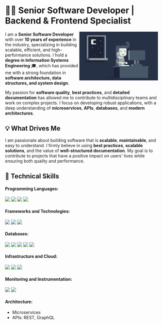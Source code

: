 # 👨‍💻 **Senior Software Developer | Backend & Frontend Specialist**

<img src="https://raw.githubusercontent.com/AVS1508/AVS1508/master/assets/Night-Coding.gif" align="right" height="160px" />

I am a **Senior Software Developer** with over **10 years of experience** in the industry, specializing in building scalable, efficient, and high-performance solutions. I hold a **degree in Information Systems Engineering** 🎓, which has provided me with a strong foundation in **software architecture, data structures, and system design**.  

My passion for **software quality**, **best practices**, and **detailed documentation** has allowed me to contribute to multidisciplinary teams and work on complex projects. I focus on developing robust applications, with a deep understanding of **microservices**, **APIs**, **databases**, and **modern architectures**.

## 💡 **What Drives Me**

I am passionate about building software that is **scalable**, **maintainable**, and easy to understand. I firmly believe in using **best practices**, **scalable solutions**, and the value of **well-structured documentation**. My goal is to contribute to projects that have a positive impact on users' lives while ensuring both quality and performance.

## 🔧 **Technical Skills**

#### **Programming Languages:**
<div>
  <img src="https://img.shields.io/badge/Python-FFD43B?style=for-the-badge&logo=python&logoColor=blue" />
  <img src="https://img.shields.io/badge/JavaScript-323330?style=for-the-badge&logo=javascript&logoColor=F7DF1E" />
  <img src="https://img.shields.io/badge/TypeScript-007ACC?style=for-the-badge&logo=typescript&logoColor=white" />
  <img src="https://img.shields.io/badge/Go-00ADD8?style=for-the-badge&logo=go&logoColor=white" />  
</div>

#### **Frameworks and Technologies:**
<div>
  <img src="https://img.shields.io/badge/Django-092E20?style=for-the-badge&logo=django&logoColor=green" />
  <img src="https://img.shields.io/badge/django%20rest-ff1709?style=for-the-badge&logo=django&logoColor=white" />
  <img src="https://img.shields.io/badge/Flask-000000?style=for-the-badge&logo=flask&logoColor=white" />
</div>

#### **Databases:**
<div>
  <img src="https://img.shields.io/badge/PostgreSQL-316192?style=for-the-badge&logo=postgresql&logoColor=white" />
  <img src="https://img.shields.io/badge/redis-%23DD0031.svg?&style=for-the-badge&logo=redis&logoColor=white" />
  <img src="https://img.shields.io/badge/Sqlite-003B57?style=for-the-badge&logo=sqlite&logoColor=white" />
  <img src="https://img.shields.io/badge/MySQL-005C84?style=for-the-badge&logo=mysql&logoColor=white" />
  <img src="https://img.shields.io/badge/Elastic_Search-005571?style=for-the-badge&logo=elasticsearch&logoColor=white" />
</div>

#### **Infrastructure and Cloud:**
<div>
  <img src="https://img.shields.io/badge/Amazon_AWS-FF9900?style=for-the-badge&logo=amazonaws&logoColor=white" />
  <img src="https://img.shields.io/badge/Docker-2CA5E0?style=for-the-badge&logo=docker&logoColor=white" />
  <img src="https://img.shields.io/badge/Vercel-000000?style=for-the-badge&logo=vercel&logoColor=white" />
</div>

#### **Monitoring and Instrumentation:**
<div>
  <img src="https://img.shields.io/badge/Sentry-black?style=for-the-badge&logo=Sentry&logoColor=#362D59" />
  <img src="https://img.shields.io/badge/DATADOG-632CA6?style=for-the-badge&logo=datadog&logoColor=white" />
</div>

#### **Architecture:**
- Microservices
- APIs: REST, GraphQL

